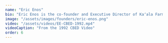 ```yaml
---
name: "Eric Enos"
bio: "Eric Enos is the co-founder and Executive Director of Kaʻala Farms, a Waiʻanae-based community organization that has operated the Cultural Learning Center at Kaʻala for nearly three decades. As a lifelong resident of Waiʻanae, Eric is deeply involved in the perpetuation of our cultural and ancestral traditions, as well as the management, care and restoration of our land and sea. Kaʻala Farms started as an initiative to provide youth an alternative opportunity for their own development and has evolved into an organization with a mission on the transmission of cultural knowledge from kūpuna to ʻōpio; protection and restoration of the ahupuaʻa with an emphasis on attendant rights and responsibilities; and integration of cultural knowledge, wisdom and practices into educational institutions that serve children. Uncle Eric's commitment to mālama ʻāina and to the Waiʻanae Coast community led him to working with other CBED practitioners to form HACBED."
image: "/assets/images/founders/eric-enos.png"
video: "/assets/videos/EE-CBED-1992.mp4"
videoCaption: "From the 1992 CBED Video"
order: 6
---
```

